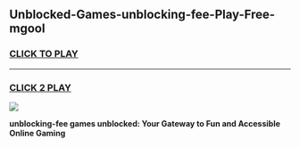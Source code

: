 
## Unblocked-Games-unblocking-fee-Play-Free-mgool
<h3>
<a href="https://premium76.site?title=unblocking-fee&ref=21A">CLICK TO PLAY</a></h3>
<hr>

<h3>
<a href="https://premium76.site?title=unblocking-fee&ref=21A">CLICK 2 PLAY</a>
  
</h3>

<a href="https://premium76.site?title=unblocking-fee&ref=21A"><img src="https://clearcache.store/games.png"></a>


**unblocking-fee games unblocked: Your Gateway to Fun and Accessible Online Gaming**
